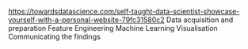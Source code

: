https://towardsdatascience.com/self-taught-data-scientist-showcase-yourself-with-a-personal-website-79fc31580c2
Data acquisition and preparation
Feature Engineering
Machine Learning
Visualisation
Communicating the findings